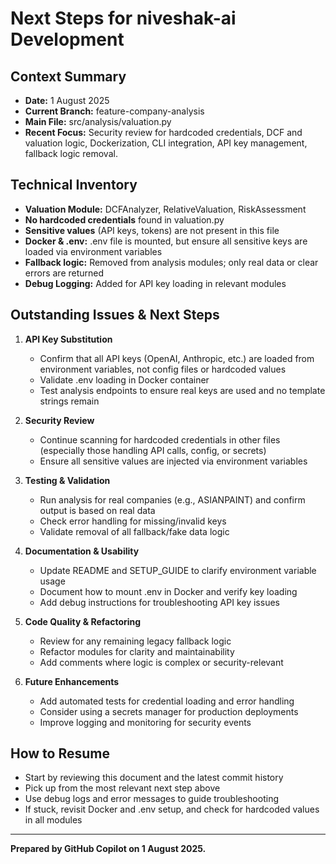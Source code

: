 # Next Steps for niveshak-ai Development

## Context Summary
- **Date:** 1 August 2025
- **Current Branch:** feature-company-analysis
- **Main File:** src/analysis/valuation.py
- **Recent Focus:** Security review for hardcoded credentials, DCF and valuation logic, Dockerization, CLI integration, API key management, fallback logic removal.

## Technical Inventory
- **Valuation Module:** DCFAnalyzer, RelativeValuation, RiskAssessment
- **No hardcoded credentials** found in valuation.py
- **Sensitive values** (API keys, tokens) are not present in this file
- **Docker & .env:** .env file is mounted, but ensure all sensitive keys are loaded via environment variables
- **Fallback logic:** Removed from analysis modules; only real data or clear errors are returned
- **Debug Logging:** Added for API key loading in relevant modules

## Outstanding Issues & Next Steps
1. **API Key Substitution**
   - Confirm that all API keys (OpenAI, Anthropic, etc.) are loaded from environment variables, not config files or hardcoded values
   - Validate .env loading in Docker container
   - Test analysis endpoints to ensure real keys are used and no template strings remain

2. **Security Review**
   - Continue scanning for hardcoded credentials in other files (especially those handling API calls, config, or secrets)
   - Ensure all sensitive values are injected via environment variables

3. **Testing & Validation**
   - Run analysis for real companies (e.g., ASIANPAINT) and confirm output is based on real data
   - Check error handling for missing/invalid keys
   - Validate removal of all fallback/fake data logic

4. **Documentation & Usability**
   - Update README and SETUP_GUIDE to clarify environment variable usage
   - Document how to mount .env in Docker and verify key loading
   - Add debug instructions for troubleshooting API key issues

5. **Code Quality & Refactoring**
   - Review for any remaining legacy fallback logic
   - Refactor modules for clarity and maintainability
   - Add comments where logic is complex or security-relevant

6. **Future Enhancements**
   - Add automated tests for credential loading and error handling
   - Consider using a secrets manager for production deployments
   - Improve logging and monitoring for security events

## How to Resume
- Start by reviewing this document and the latest commit history
- Pick up from the most relevant next step above
- Use debug logs and error messages to guide troubleshooting
- If stuck, revisit Docker and .env setup, and check for hardcoded values in all modules

---

**Prepared by GitHub Copilot on 1 August 2025.**
